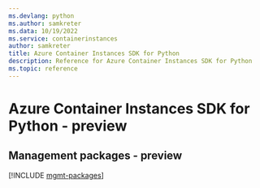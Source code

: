 ```yaml
---
ms.devlang: python
ms.author: samkreter
ms.data: 10/19/2022
ms.service: containerinstances
author: samkreter
title: Azure Container Instances SDK for Python
description: Reference for Azure Container Instances SDK for Python
ms.topic: reference
---
```

# Azure Container Instances SDK for Python - preview

## Management packages - preview
[!INCLUDE [mgmt-packages](container-instances-mgmt-index.md)]
